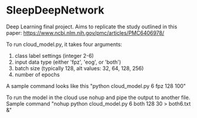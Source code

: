 # SleepDeepNetwork
Deep Learning final project. Aims to replicate the study outlined in this paper: https://www.ncbi.nlm.nih.gov/pmc/articles/PMC6406978/

To run cloud_model.py, it takes four arguments:
1. class label settings (integer 2-6)
2. input data type (either 'fpz', 'eog', or 'both')
3. batch size (typically 128, alt values: 32, 64, 128, 256)
4. number of epochs

A sample command looks like this "python cloud_model.py 6 fpz 128 100"

To run the model in the cloud use nohup and pipe the output to another file.
Sample command "nohup python cloud_model.py 6 both 128 30 > both6.txt &"
